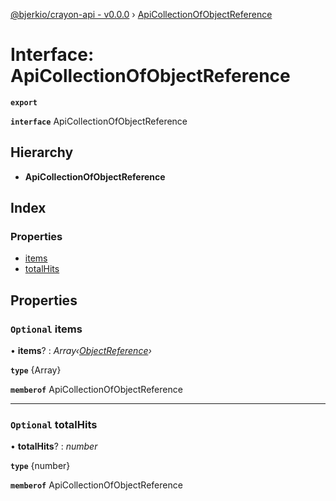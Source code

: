 [@bjerkio/crayon-api - v0.0.0](../README.md) › [ApiCollectionOfObjectReference](apicollectionofobjectreference.md)

# Interface: ApiCollectionOfObjectReference

**`export`** 

**`interface`** ApiCollectionOfObjectReference

## Hierarchy

* **ApiCollectionOfObjectReference**

## Index

### Properties

* [items](apicollectionofobjectreference.md#optional-items)
* [totalHits](apicollectionofobjectreference.md#optional-totalhits)

## Properties

### `Optional` items

• **items**? : *Array‹[ObjectReference](objectreference.md)›*

**`type`** {Array<ObjectReference>}

**`memberof`** ApiCollectionOfObjectReference

___

### `Optional` totalHits

• **totalHits**? : *number*

**`type`** {number}

**`memberof`** ApiCollectionOfObjectReference
